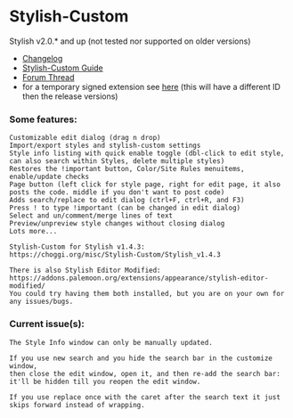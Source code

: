 # Stylish-Custom
Stylish v2.0.* and up (not tested nor supported on older versions)

* [Changelog](https://choggi.org/misc/Stylish-Custom/change.log)
* [Stylish-Custom Guide](https://choggi.org/guide)
* [Forum Thread](https://forum.userstyles.org/discussion/2799/stylish-custom/p1)
* for a temporary signed extension see [here](https://choggi.org/misc/Stylish-Custom/) (this will have a different ID then the release versions)

### Some features:
```
Customizable edit dialog (drag n drop)
Import/export styles and stylish-custom settings
Style info listing with quick enable toggle (dbl-click to edit style, can also search within Styles, delete multiple styles)
Restores the !important button, Color/Site Rules menuitems, enable/update checks
Page button (left click for style page, right for edit page, it also posts the code. middle if you don't want to post code)
Adds search/replace to edit dialog (ctrl+F, ctrl+R, and F3)
Press ! to type !important (can be changed in edit dialog)
Select and un/comment/merge lines of text
Preview/unpreview style changes without closing dialog
Lots more...
```

```
Stylish-Custom for Stylish v1.4.3:
https://choggi.org/misc/Stylish-Custom/Stylish_v1.4.3

There is also Stylish Editor Modified:
https://addons.palemoon.org/extensions/appearance/stylish-editor-modified/
You could try having them both installed, but you are on your own for any issues/bugs.
```
### Current issue(s):

```
The Style Info window can only be manually updated.

If you use new search and you hide the search bar in the customize window,
then close the edit window, open it, and then re-add the search bar:
it'll be hidden till you reopen the edit window.

If you use replace once with the caret after the search text it just skips forward instead of wrapping.
```
